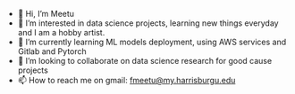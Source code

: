 - 👋 Hi, I’m Meetu
- 👀 I’m interested in data science projects, learning new things everyday and I am a hobby artist.
- 🌱 I’m currently learning ML models deployment, using AWS services and Gitlab and Pytorch
- 💞️ I’m looking to collaborate on data science research for good cause projects
- 📫 How to reach me on gmail: fmeetu@my.harrisburgu.edu

<!---
meetu30/meetu30 is a ✨ special ✨ repository because its `README.md` (this file) appears on your GitHub profile.
You can click the Preview link to take a look at your changes.
--->

